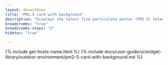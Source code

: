 ```yaml
---
layout: docwithnav
title: "PM2.5 card with background"
description: "Displays the latest fine particulate matter (PM2.5) telemetry in a scalable rectangle card with the background image."
breadcrumbs: "true"
breadcrumbs-steps: "2"
hidetoc: "true"

---
```

{% include get-hosts-name.html %}
{% include docs/user-guide/ui/widget-library/outdoor-environment/pm2-5-card-with-background.md %}
